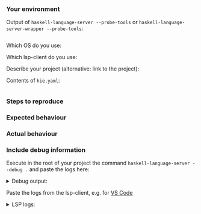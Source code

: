 <!--
If you encounter a bug or you have a support question, please try to fill out some of the information below.
Generally speaking, the information below is meant to help debugging issues but is no prerequisite for opening an issue.
-->

### Your environment
Output of `haskell-language-server --probe-tools` or `haskell-language-server-wrapper --probe-tools`:
<!-- This command is available since version `>= 0.4.0.0` -->
```sh

```
Which OS do you use:
<!-- Windows, MacOS, Ubuntu, ArchLinux, etc... -->
Which lsp-client do you use:
<!-- Neovim, emacs, VS Codium, etc... -->
Describe your project (alternative: link to the project):
<!-- stack.yaml, package.yaml, *.cabal files, cabal.project -->
Contents of `hie.yaml`:
```yaml

```

### Steps to reproduce
<!-- Tell us how to reproduce this issue. -->

### Expected behaviour
<!-- Tell us what should happen. -->

### Actual behaviour
<!-- Tell us what happens instead. -->

### Include debug information
Execute in the root of your project the command `haskell-language-server --debug .` and paste the logs here:

<details>
<summary>
Debug output:
</summary>

```
<paste your logs here>
```
</details>

Paste the logs from the lsp-client, e.g. for [VS Code](https://github.com/haskell/vscode-haskell#troubleshooting)

<details>
<summary>
LSP logs:
</summary>

```
<paste your logs here>
```
</details>
